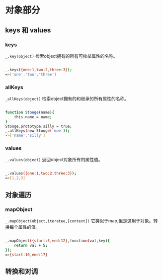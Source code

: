 # 对象部分

## keys 和 values

### keys
`_.key(object)`
检索object拥有的所有可枚举属性的名称。
```bash

_.keys({one:1,two:2,three:3});
=>['one','two','three']

```

### allKeys
`_allKeys(object)`
检索object拥有的和继承的所有属性的名称。
```bash

function Stooge(name){
	this.name = name;
}
Stooge.prototype.silly = true;
_.allKeys(new Stooge('moe'));
->['name','silly']

```

### values
`_.values(object)`
返回object对象所有的属性值。
```bash

_.values({one:1,two:2,three:3});
=>[1,2,3]

```

## 对象遍历

### mapObject
`_.mapObject(object,iteratee,[context])`
它类似于map,但是这用于对象。转换每个属性的值。
```bash

_.mapObject({start:5,end:12},function(val,key){
	return val + 5;
});
=>{start:10,end:17}

```

## 转换和对调









